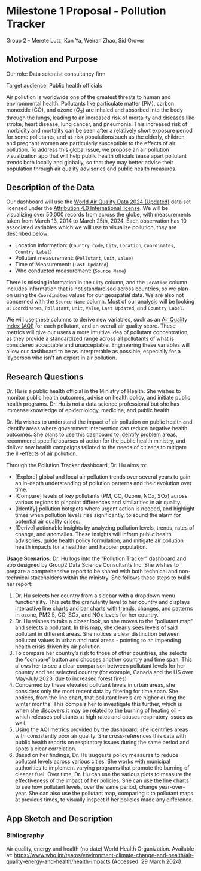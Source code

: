 # Milestone 1 Proposal - Pollution Tracker
Group 2 - Merete Lutz, Kun Ya, Weiran Zhao, Sid Grover

## Motivation and Purpose

Our role: Data scientist consultancy firm

Target audience: Public health officials

Air pollution is worldwide one of the greatest threats to human and environmental health. Pollutants like particulate matter (PM), carbon monoxide (CO), and ozone ($O_3$) are inhaled and absorbed into the body through the lungs, leading to an increased risk of mortality and diseases like stroke, heart disease, lung cancer, and pneumonia. This increased risk of morbidity and mortality can be seen after a relatively short exposure period for some pollutants, and at-risk populations such as the elderly, children, and pregnant women are particularly susceptible to the effects of air pollution. To address this global issue, we propose an air pollution visualization app that will help public health officials tease apart pollutant trends both locally and globally, so that they may better advise their population through air quality advisories and public health measures.

## Description of the Data

Our dashboard will use the [World Air Quality Data 2024 (Updated)](https://www.kaggle.com/datasets/kanchana1990/world-air-quality-data-2024-updated) data set licensed under the [Attribution 4.0 International license](https://creativecommons.org/licenses/by/4.0/). We will be visualizing over 50,000 records from across the globe, with measurements taken from March 13, 2014 to March 25th, 2024. Each observation has 10 associated variables which we will use to visualize pollution, they are described below:

- Location information: (`Country Code`, `City`, `Location`, `Coordinates`, `Country Label`)
- Pollutant measurement: (`Pollutant`, `Unit`, `Value`)
- Time of Measurement: (`Last Updated`)
- Who conducted measurement: (`Source Name`)

There is missing information in the `City` column, and the `Location` column includes information that is not standardised across countries, so we plan on using the `Coordinates` values for our geospatial data. We are also not concerned with the `Source Name` column. Most of our analysis will be looking at `Coordinates`, `Pollutant`, `Unit`, `Value`, `Last Updated`, and `Country Label`.

We will use these columns to derive new variables, such as an [Air Quality Index (AQI)](https://www.airnow.gov/aqi/aqi-basics/) for each pollutant, and an overall air quality score. These metrics will give our users a more intuitive idea of pollutant concentration, as they provide a standardized range across all pollutants of what is considered acceptable and unacceptable. Engineering these variables will allow our dashboard to be as interpretable as possible, especially for a layperson who isn't an expert in air pollution.

## Research Questions

Dr. Hu is a public health official in the Ministry of Health. She wishes to monitor public health outcomes, advise on health policy, and initiate public health programs. Dr. Hu is not a data science professional but she has immense knowledge of epidemiology, medicine, and public health. 

Dr. Hu wishes to understand the impact of air pollution on public health and identify areas where government intervention can reduce negative health outcomes. She plans to use this dashboard to identify problem areas, recommend specific courses of action for the public health ministry, and deliver new health campaigns tailored to the needs of citizens to mitigate the ill-effects of air pollution. 

Through the Pollution Tracker dashboard, Dr. Hu aims to:

* [Explore] global and local air pollution trends over several years to gain an in-depth understanding of pollution patterns and their evolution over time.
* [Compare] levels of key pollutants (PM, CO, Ozone, NOx, SOx) across various regions to pinpoint differences and similarities in air quality.
* [Identify] pollution hotspots where urgent action is needed, and highlight times when pollution levels rise significantly, to sound the alarm for potential air quality crises.
* [Derive] actionable insights by analyzing pollution levels, trends, rates of change, and anomalies. These insights will inform public health advisories, guide health policy formulation, and mitigate air pollution health impacts for a healthier and happier population.

**Usage Scenarios:** Dr. Hu logs into the “Pollution Tracker” dashboard and app designed by Group2 Data Science Consultants Inc. She wishes to prepare a comprehensive report to be shared with both technical and non-technical stakeholders within the ministry. She follows these steps to build her report:

1. Dr. Hu selects her country from a sidebar with a dropdown menu functionality. This sets the granularity level to her country and displays interactive line charts and bar charts with trends, changes, and patterns in ozone, PM2.5, CO, SOx, and NOx levels for her country.
2. Dr. Hu wishes to take a closer look, so she moves to the “pollutant map” and selects a pollutant. In this map, she clearly sees levels of said pollutant in different areas. She notices a clear distinction between pollutant values in urban and rural areas - pointing to an impending health crisis driven by air pollution.
3. To compare her country’s risk to those of other countries, she selects the “compare” button and chooses another country and time span. This allows her to see a clear comparison between pollutant levels for her country and her selected country (for example, Canada and the US over May-July 2023, due to increased forest fires)
4. Concerned by these elevated pollutant levels in urban areas, she considers only the most recent data by filtering for time span. She notices, from the line chart, that pollutant levels are higher during the winter months. This compels her to investigate this further, which is when she discovers it may be related to the burning of heating oil - which releases pollutants at high rates and causes respiratory issues as well.
5. Using the AQI metrics provided by the dashboard, she identifies areas with consistently poor air quality. She cross-references this data with public health reports on respiratory issues during the same period and spots a clear correlation.
6. Based on her findings, Dr. Hu suggests policy measures to reduce pollutant levels across various cities. She works with municipal authorities to implement varying programs that promote the burning of cleaner fuel. Over time, Dr. Hu can use the various plots to measure the effectiveness of the impact of her policies. She can use the line charts to see how pollutant levels, over the same period, change year-over-year. She can also use the pollutant map, comparing it to pollutant maps at previous times, to visually inspect if her policies made any difference. 





## App Sketch and Description


### Bibliography
Air quality, energy and health (no date) World Health Organization. Available at: https://www.who.int/teams/environment-climate-change-and-health/air-quality-energy-and-health/health-impacts (Accessed: 29 March 2024).

